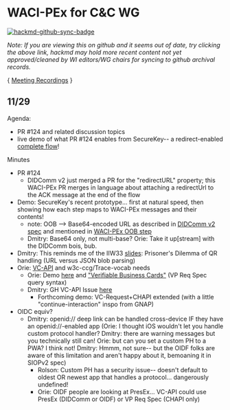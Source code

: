 # WACI-PEx for C&C WG

[![hackmd-github-sync-badge](https://hackmd.io/6vK3iMaETna1QGipK5QvbQ/badge)](https://hackmd.io/6vK3iMaETna1QGipK5QvbQ)

*Note: If you are viewing this on github and it seems out of date, try clicking the above link, hackmd may hold more recent content not yet approved/cleaned by WI editors/WG chairs for syncing to github archival records.*

{ [Meeting Recordings](https://docs.google.com/spreadsheets/d/1wgccmMvIImx30qVE9GhRKWWv3vmL2ZyUauuKx3IfRmA/edit#gid=1791597999) }

## 11/29

Agenda:
- PR #124 and related discussion topics
- live demo of what PR #124 enables from SecureKey-- a redirect-enabled [complete flow](https://github.com/trustbloc/sandbox/blob/main/docs/demo/duty-free-shop-usecase.md)!

Minutes
- PR #124
    - DIDComm v2 just merged a PR for the "redirectURL" property; this WACI-PEx PR merges in language about attaching a redirectUrl to the ACK message at the end of the flow
- Demo: SecureKey's recent prototype... first at natural speed, then showing how each step maps to WACI-PEx messages and their contents!
    - note: OOB --> Base64-encoded URL as described in [DIDComm v2 spec](https://identity.foundation/didcomm-messaging/spec/#invitation-httpsdidcommorgout-of-band20invitation) and mentioned in [WACI-PEx OOB step](https://identity.foundation/waci-presentation-exchange/#step-1-generate-out-of-band-oob-message)
    - Dmitry: Base64 only, not multi-base? Orie: Take it up[stream] with the DIDComm bois, bub.
- Dmitry: This reminds me of the IIW33 [slides](https://docs.google.com/presentation/d/1ki2VMtW1yZnWlomyeoYCIfrkLhb2Qb7Kb5sNQOiLYnY/edit#slide=id.p): Prisoner's Dilemma of QR handling (URL versus JSON blob parsing)
- Orie: [VC-API](https://w3c-ccg.github.io/vc-api/#architecture-overview) and w3c-ccg/Trace-vocab needs
    - Orie: Demo [here](https://api.did.actor/docs) and ["Verifiable Business Cards"](https://w3c-ccg.github.io/traceability-vocab/#VerifiableBusinessCard) (VP Req Spec query syntax)
    - Dmitry: GH VC-API Issue [here](https://github.com/w3c-ccg/vc-api/issues/245)
        - Forthcoming demo: VC-Request+CHAPI extended (with a little "continue-interaction" inspo from GNAP) 
- OIDC equiv? 
    - Dmitry: openid:// deep link can be handled cross-device IF they have an openid://-enabled app (Orie: I thought iOS wouldn't let you handle custom protocol handler? Dmitry: there are warning messages but you technically still can! Orie: but can you set a custom PH to a PWA? I think not! Dmitry: Hmmm, not sure-- but the OIDF folks are aware of this limitation and aren't happy about it, bemoaning it in SIOPv2 spec)
        - Rolson: Custom PH has a security issue-- doesn't default to oldest OR newest app that handles a protocol... dangerously undefined!
        - Orie: OIDF people are looking at PresEx... VC-API could use PresEx (DIDComm or OIDF) or VP Req Spec (CHAPI only)
    
